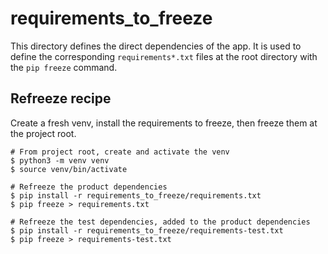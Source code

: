 # requirements_to_freeze
This directory defines the direct dependencies of the app. It is used to define
the corresponding `requirements*.txt` files at the root directory with the
 `pip freeze` command.
 
## Refreeze recipe

Create a fresh venv, install the requirements to freeze, then freeze them at the
project root.

```
# From project root, create and activate the venv
$ python3 -m venv venv
$ source venv/bin/activate

# Refreeze the product dependencies
$ pip install -r requirements_to_freeze/requirements.txt 
$ pip freeze > requirements.txt

# Refreeze the test dependencies, added to the product dependencies
$ pip install -r requirements_to_freeze/requirements-test.txt 
$ pip freeze > requirements-test.txt
```